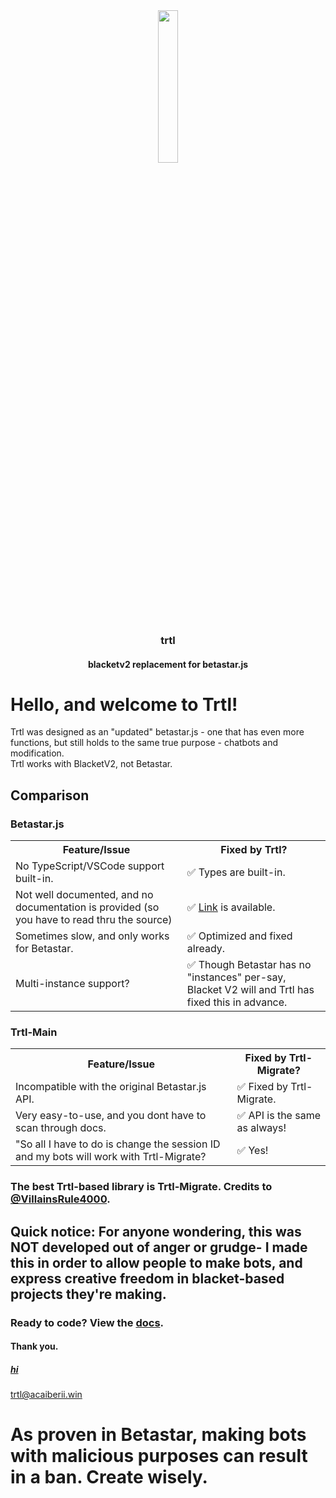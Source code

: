 <div align="center">
    <img width="25%"
        src="https://emojipedia-us.s3.dualstack.us-west-1.amazonaws.com/thumbs/160/google/80/turtle_1f422.png">
    <h3>trtl</h3>
    <h4>blacketv2 replacement for betastar.js</h4>
</div>
<h1>Hello, and welcome to Trtl!</h1>
<p>
    Trtl was designed as an "updated" betastar.js - one that has even more functions, but still holds to the same true
    purpose - chatbots and modification.
    <br>
    Trtl works with BlacketV2, not Betastar.
</p>
<h2>Comparison</h2>
<h3>Betastar.js</h3>
<table>
    <tr>
        <th>Feature/Issue</th>
        <th>Fixed by Trtl?</th>
    </tr>
    <tr>
        <td>No TypeScript/VSCode support built-in.</td>
        <td>✅ Types are built-in.</td>
    </tr>
    <tr>
        <td>Not well documented, and no documentation is provided (so you have to read thru the source)</td>
        <td>✅ <a href="https://trtl.acaiberii.win/docs">Link</a> is available.</td>
    </tr>
    <tr>
        <td>Sometimes slow, and only works for Betastar.</td>
        <td>✅ Optimized and fixed already.</td>
    </tr>
    <tr>
        <td>Multi-instance support?</td>
        <td>✅ Though Betastar has no "instances" per-say, Blacket V2 will and Trtl has fixed this in advance.</td>
    </tr>
</table>
<h3>Trtl-Main</h3>
<table>
    <tr>
        <th>Feature/Issue</th>
        <th>Fixed by Trtl-Migrate?</th>
    </tr>
    <tr>
        <td>Incompatible with the original Betastar.js API.</td>
        <td>✅ Fixed by Trtl-Migrate.</td>
    </tr>
    <tr>
        <td>Very easy-to-use, and you dont have to scan through docs.</td>
        <td>✅ API is the same as always!</td>
    </tr>
    <tr>
        <td>"So all I have to do is change the session ID and my bots will work with Trtl-Migrate?</td>
        <td>✅ Yes!</td>
    </tr>
</table>
<h3>The best Trtl-based library is Trtl-Migrate. Credits to <a
        href="https://github.com/VillainsRule4000">@VillainsRule4000</a>.</h3>
<h2>Quick notice: For anyone wondering, this was NOT developed out of anger or grudge- I made this in order to allow
    people to make bots, and express creative freedom in blacket-based projects they're making.</h2>
<h3>Ready to code? View the <a href="https://trtl.acaiberii.win/docs">docs</a>.</h3>
<h4>Thank you.</h4>
<h5><a href="/LOVE.md">hi</a></h5>
<a href="https://trtl.acaiberii.win/">trtl@acaiberii.win</a>

<h1>As proven in Betastar, making bots with malicious purposes can result in a ban. Create wisely.</h1>
